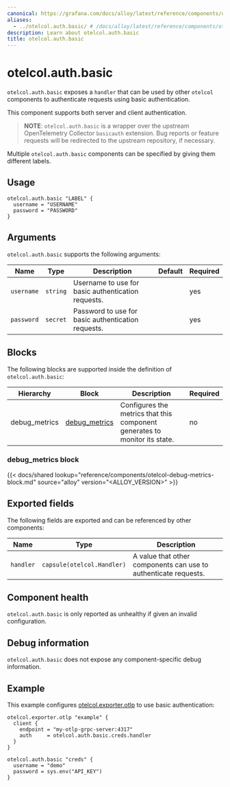 ```yaml
---
canonical: https://grafana.com/docs/alloy/latest/reference/components/otelcol/otelcol.auth.basic/
aliases:
  - ../otelcol.auth.basic/ # /docs/alloy/latest/reference/components/otelcol.auth.basic/
description: Learn about otelcol.auth.basic
title: otelcol.auth.basic
---
```


# otelcol.auth.basic

`otelcol.auth.basic` exposes a `handler` that can be used by other `otelcol`
components to authenticate requests using basic authentication.

This component supports both server and client authentication.

> **NOTE**: `otelcol.auth.basic` is a wrapper over the upstream OpenTelemetry
> Collector `basicauth` extension. Bug reports or feature requests will be
> redirected to the upstream repository, if necessary.

Multiple `otelcol.auth.basic` components can be specified by giving them
different labels.

## Usage

```alloy
otelcol.auth.basic "LABEL" {
  username = "USERNAME"
  password = "PASSWORD"
}
```

## Arguments

`otelcol.auth.basic` supports the following arguments:

Name       | Type     | Description                                        | Default | Required
-----------|----------|----------------------------------------------------|---------|---------
`username` | `string` | Username to use for basic authentication requests. |         | yes
`password` | `secret` | Password to use for basic authentication requests. |         | yes

## Blocks

The following blocks are supported inside the definition of
`otelcol.auth.basic`:

Hierarchy | Block      | Description                          | Required
----------|------------|--------------------------------------|---------
debug_metrics  | [debug_metrics][] | Configures the metrics that this component generates to monitor its state. | no

[debug_metrics]: #debug_metrics-block

### debug_metrics block

{{< docs/shared lookup="reference/components/otelcol-debug-metrics-block.md" source="alloy" version="<ALLOY_VERSION>" >}}

## Exported fields

The following fields are exported and can be referenced by other components:

Name      | Type                       | Description
----------|----------------------------|----------------------------------------------------------------
`handler` | `capsule(otelcol.Handler)` | A value that other components can use to authenticate requests.

## Component health

`otelcol.auth.basic` is only reported as unhealthy if given an invalid
configuration.

## Debug information

`otelcol.auth.basic` does not expose any component-specific debug information.

## Example

This example configures [otelcol.exporter.otlp][] to use basic authentication:

```alloy
otelcol.exporter.otlp "example" {
  client {
    endpoint = "my-otlp-grpc-server:4317"
    auth     = otelcol.auth.basic.creds.handler
  }
}

otelcol.auth.basic "creds" {
  username = "demo"
  password = sys.env("API_KEY")
}
```

[otelcol.exporter.otlp]: ../otelcol.exporter.otlp/
